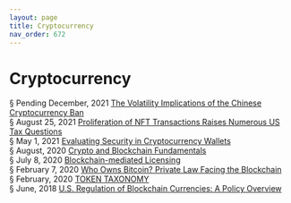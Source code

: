 ```yaml
---
layout: page
title: Cryptocurrency 
nav_order: 672 
---
```


# Cryptocurrency 
§ Pending December, 2021 [The Volatility Implications of the Chinese Cryptocurrency Ban](https://archive-t.bsafes.com/docs/T/The-Volatility-Implications-of-the-Chinese-Cryptocurrency-Ban/)  
§ August 25, 2021 [Proliferation of NFT Transactions Raises Numerous US Tax Questions](https://archive-p.bsafes.com//docs/P/Proliferation-of-NFT-Transactions-Raises-Numerous-US-Tax-Questions/)  
§ May 1, 2021 [Evaluating Security in Cryptocurrency Wallets](https://archive-e.bsafes.com/docs/E/evaluating-security-in-cryptocurrency-wallets/)  
§ August, 2020 [Crypto and Blockchain Fundamentals](https://archive-c.bsafes.com/docs/C/crypto-and-blockchain-fundamentals/)  
§ July 8, 2020 [Blockchain-mediated Licensing](https://archive-b-v2.bsafes.com/docs/B/blockchain-mediated-licensing/)  
§ February 7, 2020 [Who Owns Bitcoin? Private Law Facing the Blockchain](https://archive-w.bsafes.com/docs/W/who-owns-bitcoin-private-law-facing-the-blockchain/)   
§ February, 2020 [TOKEN TAXONOMY](https://archive-t.bsafes.com/docs/T/token-taxonomy-the-need-for-open-source-standards-around-digital-assets/)  
§ June, 2018 [U.S. Regulation of Blockchain Currencies: A Policy Overview](https://archive-u.bsafes.com/docs/U/us-regulation-of-blockchain-currencies-a-policy-overview/)  
